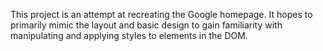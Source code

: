 This project is an attempt at recreating the Google homepage.  It hopes to primarily mimic the layout and basic design to gain familiarity with manipulating and applying styles to elements in the DOM.
